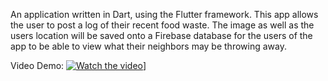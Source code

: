 
An application written in Dart, using the Flutter framework. This app allows the user to post a log of their recent food waste. The image as well as the users location will be saved onto a Firebase database for the users of the app to be able to view what their neighbors may be throwing away. 

Video Demo:
[![Watch the video](https://i.imgur.com/vKb2F1B.png)](https://youtu.be/rtwwAq6FgBU)]
